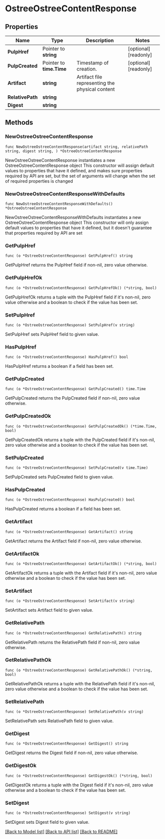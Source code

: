 # OstreeOstreeContentResponse

## Properties

Name | Type | Description | Notes
------------ | ------------- | ------------- | -------------
**PulpHref** | Pointer to **string** |  | [optional] [readonly] 
**PulpCreated** | Pointer to **time.Time** | Timestamp of creation. | [optional] [readonly] 
**Artifact** | **string** | Artifact file representing the physical content | 
**RelativePath** | **string** |  | 
**Digest** | **string** |  | 

## Methods

### NewOstreeOstreeContentResponse

`func NewOstreeOstreeContentResponse(artifact string, relativePath string, digest string, ) *OstreeOstreeContentResponse`

NewOstreeOstreeContentResponse instantiates a new OstreeOstreeContentResponse object
This constructor will assign default values to properties that have it defined,
and makes sure properties required by API are set, but the set of arguments
will change when the set of required properties is changed

### NewOstreeOstreeContentResponseWithDefaults

`func NewOstreeOstreeContentResponseWithDefaults() *OstreeOstreeContentResponse`

NewOstreeOstreeContentResponseWithDefaults instantiates a new OstreeOstreeContentResponse object
This constructor will only assign default values to properties that have it defined,
but it doesn't guarantee that properties required by API are set

### GetPulpHref

`func (o *OstreeOstreeContentResponse) GetPulpHref() string`

GetPulpHref returns the PulpHref field if non-nil, zero value otherwise.

### GetPulpHrefOk

`func (o *OstreeOstreeContentResponse) GetPulpHrefOk() (*string, bool)`

GetPulpHrefOk returns a tuple with the PulpHref field if it's non-nil, zero value otherwise
and a boolean to check if the value has been set.

### SetPulpHref

`func (o *OstreeOstreeContentResponse) SetPulpHref(v string)`

SetPulpHref sets PulpHref field to given value.

### HasPulpHref

`func (o *OstreeOstreeContentResponse) HasPulpHref() bool`

HasPulpHref returns a boolean if a field has been set.

### GetPulpCreated

`func (o *OstreeOstreeContentResponse) GetPulpCreated() time.Time`

GetPulpCreated returns the PulpCreated field if non-nil, zero value otherwise.

### GetPulpCreatedOk

`func (o *OstreeOstreeContentResponse) GetPulpCreatedOk() (*time.Time, bool)`

GetPulpCreatedOk returns a tuple with the PulpCreated field if it's non-nil, zero value otherwise
and a boolean to check if the value has been set.

### SetPulpCreated

`func (o *OstreeOstreeContentResponse) SetPulpCreated(v time.Time)`

SetPulpCreated sets PulpCreated field to given value.

### HasPulpCreated

`func (o *OstreeOstreeContentResponse) HasPulpCreated() bool`

HasPulpCreated returns a boolean if a field has been set.

### GetArtifact

`func (o *OstreeOstreeContentResponse) GetArtifact() string`

GetArtifact returns the Artifact field if non-nil, zero value otherwise.

### GetArtifactOk

`func (o *OstreeOstreeContentResponse) GetArtifactOk() (*string, bool)`

GetArtifactOk returns a tuple with the Artifact field if it's non-nil, zero value otherwise
and a boolean to check if the value has been set.

### SetArtifact

`func (o *OstreeOstreeContentResponse) SetArtifact(v string)`

SetArtifact sets Artifact field to given value.


### GetRelativePath

`func (o *OstreeOstreeContentResponse) GetRelativePath() string`

GetRelativePath returns the RelativePath field if non-nil, zero value otherwise.

### GetRelativePathOk

`func (o *OstreeOstreeContentResponse) GetRelativePathOk() (*string, bool)`

GetRelativePathOk returns a tuple with the RelativePath field if it's non-nil, zero value otherwise
and a boolean to check if the value has been set.

### SetRelativePath

`func (o *OstreeOstreeContentResponse) SetRelativePath(v string)`

SetRelativePath sets RelativePath field to given value.


### GetDigest

`func (o *OstreeOstreeContentResponse) GetDigest() string`

GetDigest returns the Digest field if non-nil, zero value otherwise.

### GetDigestOk

`func (o *OstreeOstreeContentResponse) GetDigestOk() (*string, bool)`

GetDigestOk returns a tuple with the Digest field if it's non-nil, zero value otherwise
and a boolean to check if the value has been set.

### SetDigest

`func (o *OstreeOstreeContentResponse) SetDigest(v string)`

SetDigest sets Digest field to given value.



[[Back to Model list]](../README.md#documentation-for-models) [[Back to API list]](../README.md#documentation-for-api-endpoints) [[Back to README]](../README.md)



